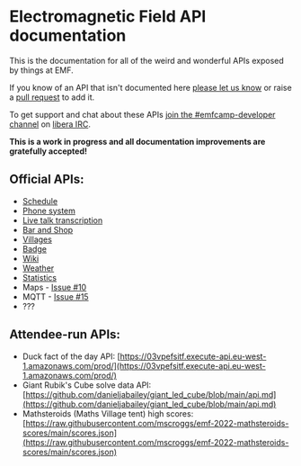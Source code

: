 Electromagnetic Field API documentation
==

This is the documentation for all of the weird and wonderful APIs exposed by things at EMF.

If you know of an API that isn't documented here [please let us know](https://github.com/emfcamp/developer.emfcamp.org/issues) or raise a [pull request](https://github.com/emfcamp/developer.emfcamp.org/pulls) to add it.

To get support and chat about these APIs [join the #emfcamp-developer channel](https://web.libera.chat/?channel=#emfcamp-developer) on [libera IRC](https://libera.chat/).

**This is a work in progress and all documentation improvements are gratefully accepted!**

Official APIs:
--
* [Schedule](schedule)
* [Phone system](phones)
* [Live talk transcription](transcription)
* [Bar and Shop](bar)
* [Villages](villages)
* [Badge](badge)
* [Wiki](wiki)
* [Weather](weather)
* [Statistics](https://dashboard.emf.camp)
* Maps - [Issue #10](https://github.com/emfcamp/developer.emfcamp.org/issues/10)
* MQTT - [Issue #15](https://github.com/emfcamp/developer.emfcamp.org/issues/15)
* ???

Attendee-run APIs:
--
* Duck fact of the day API: [https://03vpefsitf.execute-api.eu-west-1.amazonaws.com/prod/](https://03vpefsitf.execute-api.eu-west-1.amazonaws.com/prod/)
* Giant Rubik's Cube solve data API: [https://github.com/danieljabailey/giant_led_cube/blob/main/api.md](https://github.com/danieljabailey/giant_led_cube/blob/main/api.md)
* Mathsteroids (Maths Village tent) high scores: [https://raw.githubusercontent.com/mscroggs/emf-2022-mathsteroids-scores/main/scores.json](https://raw.githubusercontent.com/mscroggs/emf-2022-mathsteroids-scores/main/scores.json)
